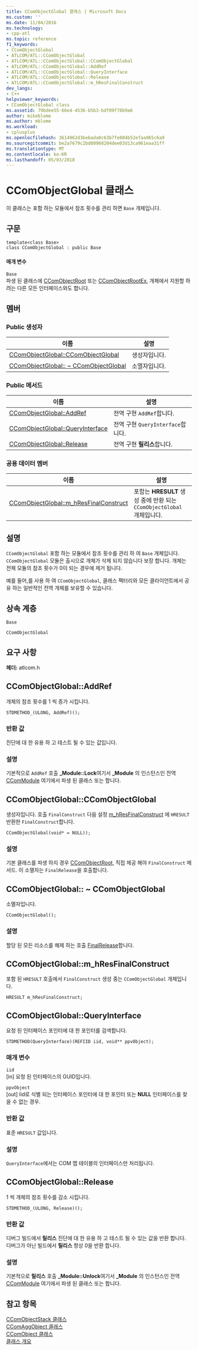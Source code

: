 ```yaml
---
title: CComObjectGlobal 클래스 | Microsoft Docs
ms.custom: ''
ms.date: 11/04/2016
ms.technology:
- cpp-atl
ms.topic: reference
f1_keywords:
- CComObjectGlobal
- ATLCOM/ATL::CComObjectGlobal
- ATLCOM/ATL::CComObjectGlobal::CComObjectGlobal
- ATLCOM/ATL::CComObjectGlobal::AddRef
- ATLCOM/ATL::CComObjectGlobal::QueryInterface
- ATLCOM/ATL::CComObjectGlobal::Release
- ATLCOM/ATL::CComObjectGlobal::m_hResFinalConstruct
dev_langs:
- C++
helpviewer_keywords:
- CComObjectGlobal class
ms.assetid: 79bdee55-66e4-4536-b5b3-bdf09f78b9a6
author: mikeblome
ms.author: mblome
ms.workload:
- cplusplus
ms.openlocfilehash: 3614962d3bebada0c63b7fe804b52efaa965c6a9
ms.sourcegitcommit: be2a7679c2bd80968204dee03d13ca961eaa31ff
ms.translationtype: MT
ms.contentlocale: ko-KR
ms.lasthandoff: 05/03/2018
---
```

# <a name="ccomobjectglobal-class"></a>CComObjectGlobal 클래스
이 클래스는 포함 하는 모듈에서 참조 횟수를 관리 하면 `Base` 개체입니다.  
  
## <a name="syntax"></a>구문  
  
```
template<class Base>
class CComObjectGlobal : public Base
```  
  
#### <a name="parameters"></a>매개 변수  
 `Base`  
 파생 된 클래스에 [CComObjectRoot](../../atl/reference/ccomobjectroot-class.md) 또는 [CComObjectRootEx](../../atl/reference/ccomobjectrootex-class.md), 개체에서 지원할 하려는 다른 모든 인터페이스와도 합니다.  
  
## <a name="members"></a>멤버  
  
### <a name="public-constructors"></a>Public 생성자  
  
|이름|설명|  
|----------|-----------------|  
|[CComObjectGlobal::CComObjectGlobal](#ccomobjectglobal)|생성자입니다.|  
|[CComObjectGlobal:: ~ CComObjectGlobal](#dtor)|소멸자입니다.|  
  
### <a name="public-methods"></a>Public 메서드  
  
|이름|설명|  
|----------|-----------------|  
|[CComObjectGlobal::AddRef](#addref)|전역 구현 `AddRef`합니다.|  
|[CComObjectGlobal::QueryInterface](#queryinterface)|전역 구현 `QueryInterface`합니다.|  
|[CComObjectGlobal::Release](#release)|전역 구현 **릴리스**합니다.|  
  
### <a name="public-data-members"></a>공용 데이터 멤버  
  
|이름|설명|  
|----------|-----------------|  
|[CComObjectGlobal::m_hResFinalConstruct](#m_hresfinalconstruct)|포함는 **HRESULT** 생성 중에 반환 되는 `CComObjectGlobal` 개체입니다.|  
  
## <a name="remarks"></a>설명  
 `CComObjectGlobal` 포함 하는 모듈에서 참조 횟수를 관리 하 여 `Base` 개체입니다. `CComObjectGlobal` 모듈은 출시으로 개체가 삭제 되지 않습니다 보장 합니다. 개체는 전체 모듈의 참조 횟수가 0이 되는 경우에 제거 됩니다.  
  
 예를 들어,를 사용 하 여 `CComObjectGlobal`, 클래스 팩터리와 모든 클라이언트에서 공유 하는 일반적인 전역 개체를 보유할 수 있습니다.  
  
## <a name="inheritance-hierarchy"></a>상속 계층  
 `Base`  
  
 `CComObjectGlobal`  
  
## <a name="requirements"></a>요구 사항  
 **헤더:** atlcom.h  
  
##  <a name="addref"></a>  CComObjectGlobal::AddRef  
 개체의 참조 횟수를 1 씩 증가 시킵니다.  
  
```
STDMETHOD_(ULONG, AddRef)();
```  
  
### <a name="return-value"></a>반환 값  
 진단에 대 한 유용 하 고 테스트 될 수 있는 값입니다.  
  
### <a name="remarks"></a>설명  
 기본적으로 `AddRef` 호출 **_Module::Lock**여기서 **_Module** 의 인스턴스인 전역 [CComModule](../../atl/reference/ccommodule-class.md) 여기에서 파생 된 클래스 또는 합니다.  
  
##  <a name="ccomobjectglobal"></a>  CComObjectGlobal::CComObjectGlobal  
 생성자입니다. 호출 `FinalConstruct` 다음 설정 [m_hResFinalConstruct](#m_hresfinalconstruct) 에 `HRESULT` 반환한 `FinalConstruct`합니다.  
  
```
CComObjectGlobal(void* = NULL));
```  
  
### <a name="remarks"></a>설명  
 기본 클래스를 파생 하지 경우 [CComObjectRoot](../../atl/reference/ccomobjectroot-class.md), 직접 제공 해야 `FinalConstruct` 메서드. 이 소멸자는 `FinalRelease`을 호출합니다.  
  
##  <a name="dtor"></a>  CComObjectGlobal:: ~ CComObjectGlobal  
 소멸자입니다.  
  
```
CComObjectGlobal();
```  
  
### <a name="remarks"></a>설명  
 할당 된 모든 리소스를 해제 하는 호출 [FinalRelease](ccomobjectrootex-class.md#finalrelease)합니다.  
  
##  <a name="m_hresfinalconstruct"></a>  CComObjectGlobal::m_hResFinalConstruct  
 포함 된 `HRESULT` 호출에서 `FinalConstruct` 생성 중는 `CComObjectGlobal` 개체입니다.  
  
```
HRESULT m_hResFinalConstruct;
```  
  
##  <a name="queryinterface"></a>  CComObjectGlobal::QueryInterface  
 요청 된 인터페이스 포인터에 대 한 포인터를 검색합니다.  
  
```
STDMETHOD(QueryInterface)(REFIID iid, void** ppvObject);
```  
  
### <a name="parameters"></a>매개 변수  
 `iid`  
 [in] 요청 된 인터페이스의 GUID입니다.  
  
 `ppvObject`  
 [out] Iid로 식별 되는 인터페이스 포인터에 대 한 포인터 또는 **NULL** 인터페이스를 찾을 수 없는 경우.  
  
### <a name="return-value"></a>반환 값  
 표준 `HRESULT` 값입니다.  
  
### <a name="remarks"></a>설명  
 `QueryInterface`에서는 COM 맵 테이블의 인터페이스만 처리됩니다.  
  
##  <a name="release"></a>  CComObjectGlobal::Release  
 1 씩 개체의 참조 횟수를 감소 시킵니다.  
  
```
STDMETHOD_(ULONG, Release)();
```  
  
### <a name="return-value"></a>반환 값  
 디버그 빌드에서 **릴리스** 진단에 대 한 유용 하 고 테스트 될 수 있는 값을 반환 합니다. 디버그가 아닌 빌드에서 **릴리스** 항상 0을 반환 합니다.  
  
### <a name="remarks"></a>설명  
 기본적으로 **릴리스** 호출 **_Module::Unlock**여기서 **_Module** 의 인스턴스인 전역 [CComModule](../../atl/reference/ccommodule-class.md) 여기에서 파생 된 클래스 또는 합니다.  
  
## <a name="see-also"></a>참고 항목  
 [CComObjectStack 클래스](../../atl/reference/ccomobjectstack-class.md)   
 [CComAggObject 클래스](../../atl/reference/ccomaggobject-class.md)   
 [CComObject 클래스](../../atl/reference/ccomobject-class.md)   
 [클래스 개요](../../atl/atl-class-overview.md)
